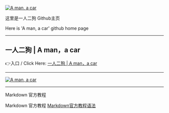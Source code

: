 
[![](https://upload-images.jianshu.io/upload_images/2471034-4a359b4a0fcfd11d.png?imageMogr2/auto-orient/strip%7CimageView2/2/w/1240 "A man, a car")](https://markdown.com.cn](https://amancar.github.io/))




这里是一人二狗 Github主页

 Here is 'A man, a car' github home page


---


## 一人二狗 | A man，a car


👉入口 / Click Here: [一人二狗 | A man，a car](https://amancar.github.io)


---

[![](https://upload-images.jianshu.io/upload_images/2471034-57940618922a4f09.jpg?imageMogr2/auto-orient/strip%7CimageView2/2/w/1240  "A man, a car")](https://amancar.github.io/)



---
Markdown 官方教程

Markdown 官方教程 [Markdown官方教程语法](https://markdown.com.cn/basic-syntax/)

<!--

![一人二狗](https://upload-images.jianshu.io/upload_images/2471034-4a359b4a0fcfd11d.png?imageMogr2/auto-orient/strip%7CimageView2/2/w/1240 "A man, a car")

**amancar/amancar** is a ✨ _special_ ✨ repository because its `README.md` (this file) appears on your GitHub profile.

Here are some ideas to get you started:

- 🔭 I’m currently working on ...
- 🌱 I’m currently learning ...
- 👯 I’m looking to collaborate on ...
- 🤔 I’m looking for help with ...
- 💬 Ask me about ...
- 📫 How to reach me: ...
- 😄 Pronouns: ...
- ⚡ Fun fact: ...
-->

